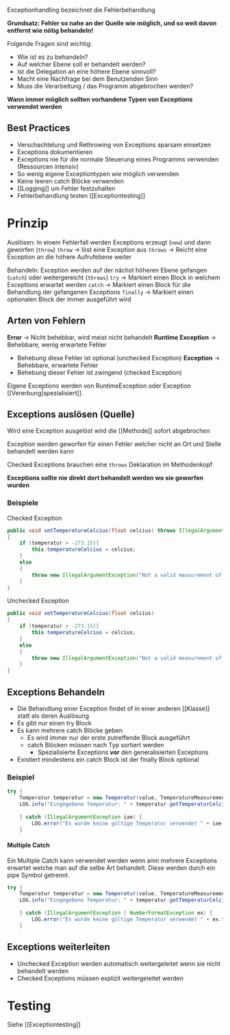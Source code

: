 Exceptionhandling bezeichnet die Fehlerbehandlung

**Grundsatz: Fehler so nahe an der Quelle wie möglich, und so weit davon entfernt wie nötig behandeln!**

Folgende Fragen sind wichtig:
- Wie ist es zu behandeln?
- Auf welcher Ebene soll er behandelt werden?
- Ist die Delegation an eine höhere Ebene sinnvoll?
- Macht eine Nachfrage bei dem Benutzenden Sinn
- Muss die Verarbeitung / das Programm abgebrochen werden?

**Wann immer möglich sollten vorhandene Typen von Exceptions verwendet werden**

## Best Practices
- Verschachtelung und Rethrowing von Exceptions sparsam einsetzen
- Exceptions dokumentieren
- Exceptions nie für die normale Steuerung eines Programms verwenden (Ressourcen intensiv)
- So wenig eigene Exceptiontypen wie möglich verwenden 
- Keine leeren catch Blöcke verwenden
- [[Logging]] um Fehler festzuhalten
- Fehlerbehandlung testen [[Exceptiontesting]]
# Prinzip
Auslösen: 
In einem Fehlerfall werden Exceptions erzeugt (`new`) und dann geworfen (`throw`)
`throw` → löst eine Exception aus
`throws` → Reicht eine Exception an die höhere Aufrufebene weiter 

Behandeln:
Exception werden auf der nächst höheren Ebene gefangen (`catch`) oder weitergereicht (`throws`)
`try` → Markiert einen Block in welchem Exceptions erwartet werden
`catch` → Markiert einen Block für die Behandlung der gefangenen Exceptions
`finally` → Markiert einen optionalen Block der immer ausgeführt wird

## Arten von Fehlern
**Error** → Nicht behebbar, wird meist nicht behandelt
**Runtime Exception** → Behebbare, wenig erwartete Fehler
- Behebung diese Fehler ist optional (unchecked Exception)
**Exception** → Behebbare, erwartete Fehler
- Behebung dieser Fehler ist zwingend (checked Exception)

Eigene Exceptions werden von RuntimeException oder Exception [[Vererbung|spezialisiert]]. 


## Exceptions auslösen (Quelle)
Wird eine Exception ausgelöst wird die [[Methode]] sofort abgebrochen

Exception werden geworfen für einen Fehler welcher nicht an Ort und Stelle behandelt werden kann

Checked Exceptions brauchen eine `throws` Deklaration im Methodenkopf

**Exceptions sollte nie direkt dort behandelt werden wo sie geworfen wurden**

### Beispiele
Checked Exception
```java
public void setTemperatureCelcius(float celcius) throws IllegalArgumentException
{
	if (temperatur > -273.15){
		this.temperatureCelcius = celcius; 
	}
	else
	{
		throw new IllegalArgumentException("Not a valid measurement of temperature"); 
	}
}
```
Unchecked Exception
```java
public void setTemperatureCelcius(float celcius)
{
	if (temperatur > -273.15){
		this.temperatureCelcius = celcius; 
	}
	else
	{
		throw new IllegalArgumentException("Not a valid measurement of temperature"); 
	}
}
```

## Exceptions Behandeln
- Die Behandlung einer Exception findet of in einer anderen [[Klasse]] statt als deren Auslösung
- Es gibt nur einen try Block 
- Es kann mehrere catch Blöcke geben
	- Es wird immer nur der erste zutreffende Block ausgeführt
	- catch Blöcken müssen nach Typ sortiert werden
		- Spezialisierte Exceptions **vor** den generalisierten Exceptions
- Existiert mindestens ein catch Block ist der finally Block optional
### Beispiel 
```java
try {
	Temperatur temperatur = new Temperatur(value, TemperatureMeasurement.CELCIUS);
    LOG.info("Eingegebene Temperatur: " + temperatur.getTemperaturCelcius() + " Celcius");  
    
    } catch (IllegalArgumentException iae) {   
	    LOG.error("Es wurde keine gültige Temperatur verwendet " + iae.toString());
    }
```

#### Multiple Catch
Ein Multiple Catch kann verwendet werden wenn amn mehrere Exceptions erwartet welche man auf die selbe Art behandelt. Diese werden durch ein pipe Symbol getrennt. 
```java
try {
	Temperatur temperatur = new Temperatur(value, TemperatureMeasurement.CELCIUS);
    LOG.info("Eingegebene Temperatur: " + temperatur.getTemperaturCelcius() + " Celcius");  
    
    } catch (IllegalArgumentException | NumberFormatException ex) {   
	    LOG.error("Es wurde keine gültige Temperatur verwendet " + ex.toString());
    }
```


## Exceptions weiterleiten
- Unchecked Exception werden automatisch weitergeleitet wenn sie nicht behandelt werden
- Checked Exceptions müssen explizit weitergeleitet werden

# Testing
Siehe [[Exceptiontesting]]
